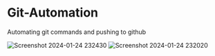 # Git-Automation
Automating git commands and pushing to github

![Screenshot 2024-01-24 232430](https://github.com/Srish-ty/Git-Automation/assets/68679980/3273bbfe-0585-4c4b-bc44-9b519d73ed3e)
![Screenshot 2024-01-24 232020](https://github.com/Srish-ty/Git-Automation/assets/68679980/518ded07-4d51-4ddf-9e31-a9d1d4a8582d)
